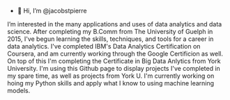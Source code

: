 - 👋 Hi, I’m @jacobstpierre

I’m interested in the many applications and uses of data analytics and data science. After completing my B.Comm from The University of Guelph in 2015, I've begun learning 
the skills, techniques, and tools for a career in data analytics. I've completed IBM's Data Analytics Certification on Coursera, and 
am currently working through the Google Certificion as well. On top of this I'm completing the Certificate in Big Data Anlytics from York University. I'm using this Github
page to display projects I've completed in my spare time, as well as projects from York U. I'm currently working on hoing my Python skills and apply what I know to using 
machine learning models.



